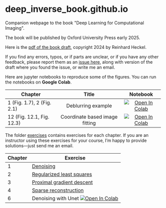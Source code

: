 # deep_inverse_book.github.io

Companion webpage to the book "Deep Learning for Computational Imaging".

The book will be published by Oxford University Press early 2025. 

Here is the [pdf of the book draft](/assets/deep_inverse_reader.pdf), copyright 2024 by Reinhard Heckel.

If you find any errors, typos, or if parts are unclear, or if you have any other feedback, please report them as an [issue here](https://github.com/MLI-lab/deep_inverse_book.github.io/issues), along with version of the draft where you found the issue, or write me an email.

Here are jupyter notebooks to reproduce some of the figures. You can run the notebooks on **Google Colab**.

Chapter| Title |  Notebook |
|-|:-:|:-:|
1 (Fig. 1.7), 2 (Fig. 2.1) | Deblurring example | [![Open In Colab](https://colab.research.google.com/assets/colab-badge.svg)](https://colab.research.google.com/github/MLI-lab/deep_inverse_book.github.io/blob/main/code/deblurring_example.ipynb) |
12 (Fig. 12.1, Fig. 12.3) | Coordinate based image fitting  | [![Open In Colab](https://colab.research.google.com/assets/colab-badge.svg)](https://colab.research.google.com/github/MLI-lab/deep_inverse_book.github.io/blob/main/code/coordinate_based_image_fitting.ipynb) | 


The folder [exercises](/assets/exercises/) contains exercises for each chapter.
If you are an instructor using these exercises for your course, I’m happy to provide solutions—just send me an email. 

| Chapter | Exercise |
|---------|----------|
| 1       | [Denoising](/assets/exercises/chapter1/hw1_denoising.pdf) |
| 2       | [Regularized least squares](/assets/exercises/chapter2/hw3_regularization.pdf) |
| 3       | [Proximal gradient descent](/assets/exercises/chapter3/hw2_gradient_descent.pdf) |
| 4       | [Sparse reconstruction](/assets/exercises/chapter4/ch4_exercises_sparsity.pdf) |
| 6       | Denoising with Unet [![Open In Colab](https://colab.research.google.com/assets/colab-badge.svg)](https://colab.research.google.com/github/MLI-lab/deep_inverse_book.github.io/blob/main/assets/exercises/chapter6/denoising_unet.ipynb) |
